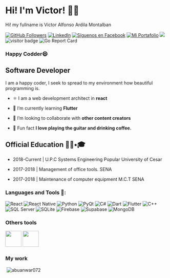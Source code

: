 # Hi! I'm Victor! 👋🏻

Hi! my fullname is Victor Alfonso Ardila Montalban

[![GitHub Followers](https://img.shields.io/github/followers/VictorArdila?label=Followers&style=social)](https://github.com/VictorArdila)
[![LinkedIn](https://badgen.net/badge/icon/linkedin?icon=linkedin&label=LinkedIn&color=blue)](https://www.linkedin.com/in/victor-ardila-31a94b230)
[![Síguenos en Facebook](https://img.shields.io/badge/Facebook-S%C3%ADgueme-blue)](https://www.facebook.com/VictorArdila2002/)
[![Mi Portafolio](https://badgen.net/badge/🌐Mi%20Portafolio/InnoByte/green)](https://portafolio-web-profesional.web.app/)
![](https://komarev.com/ghpvc/?username=victorardila&style=flat-square)
![visitor badge](https://visitor-badge.laobi.icu/badge?page_id=victorardila.home)
![Go Report Card](https://img.shields.io/badge/dynamic/json?color=blue&label=Go%20Report%20Card&query=%24.grade&url=https%3A%2F%2Fgoreportcard.com%2Fbadge%2Fgithub.com%2FVictorArdila)

### **Happy Codder😄**

## ​**Software Developer** 

I am a happy coder, I seek to spread to my environment how beautiful programming is.
- ⚛️ I am a web development architect in **react**

- 📱 I’m currently learning **Flutter**

- 👯 I’m looking to collaborate with **other content creators**

- 🔭 Fun fact **I love playing the guitar and drinking coffee.**


## Official Education 👨🏻•🎓

* 2018-Current | U.P.C Systems Engineering Popular University of Cesar


* 2017-2018    | Management of office tools. SENA


* 2017-2018    | Maintenance of computer equipment M.C.T SENA

### Languages and Tools 🔧:

![React](https://img.shields.io/badge/⚛️React-16.14.0-blue)
![React Native](https://img.shields.io/badge/📱React%20Native-0.64.3-blue)
![Python](https://img.shields.io/badge/🐍Python-3.9.7-yellow)
![PyQt](https://img.shields.io/badge/🎨PyQt-5.15.4-green)
![C#](https://img.shields.io/badge/🖥️C%23-.NET%205.0-purple)
![Dart](https://img.shields.io/badge/Dart-2.15.1-blue)
![Flutter](https://img.shields.io/badge/📱Flutter-2.2.3-blue)
![C++](https://img.shields.io/badge/C%2B%2B-17-white)
![SQL Server](https://img.shields.io/badge/SQL%20Server-2019-brown)
![SQLite](https://img.shields.io/badge/SQLite-Light%20Database%20-gold)
![Firebase](https://img.shields.io/badge/Firebase-Web%20Platform-orange)
![Supabase](https://img.shields.io/badge/Supabase-Base%20de%20Datos%20Realtime-blue)
![MongoDB](https://img.shields.io/badge/MongoDB-4.4.5-green)

### Others tools

<img src="https://github.com/VictorArdila/My-Wallet-App/assets/89551043/d2b6de54-d8be-4fe8-85a9-d2d1cb88223c" width="50" height="50">
<img src="https://github.com/VictorArdila/My-Wallet-App/assets/89551043/1268af35-b53f-4da6-abf0-2256c4203058" width="50" height="50">

### **My work**
<p>&nbsp;<img align="center" src="https://github-readme-stats.vercel.app/api?username=VictorArdila&show_icons=true" alt="abuanwar072" /></p>






